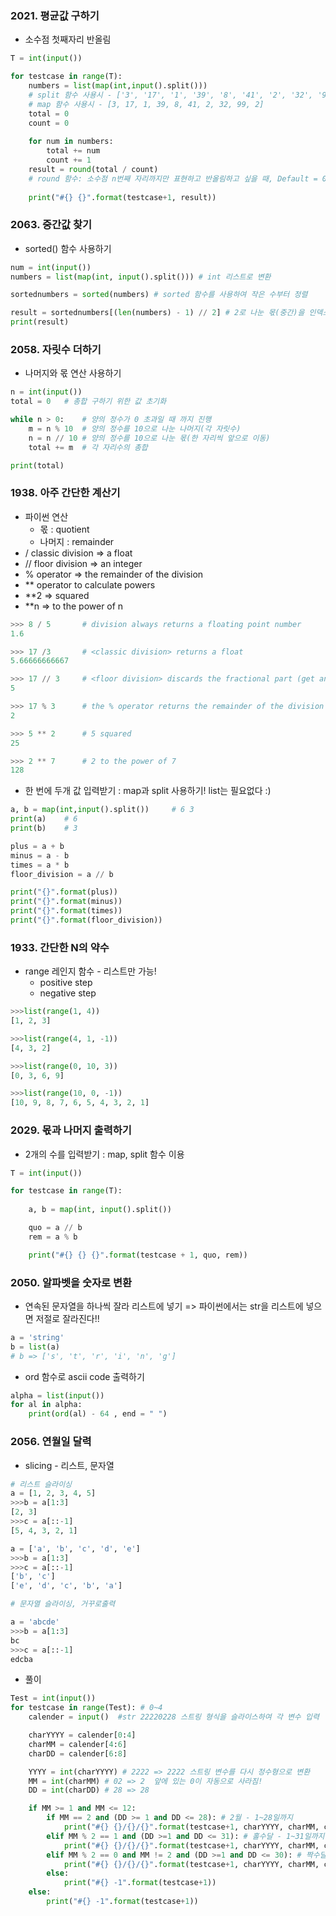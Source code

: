 ### 2021. 평균값 구하기

- 소수점 첫째자리 반올림

```python
T = int(input())

for testcase in range(T):
    numbers = list(map(int,input().split()))
    # split 함수 사용시 - ['3', '17', '1', '39', '8', '41', '2', '32', '99', '2']
    # map 함수 사용시 - [3, 17, 1, 39, 8, 41, 2, 32, 99, 2]
    total = 0
    count = 0
    
    for num in numbers:
        total += num
        count += 1
    result = round(total / count) 
    # round 함수: 소수점 n번째 자리까지만 표현하고 반올림하고 싶을 때, Default = 0, round(n, 0)
    
    print("#{} {}".format(testcase+1, result))
```



### 2063. 중간값 찾기

- sorted() 함수 사용하기

```python
num = int(input())
numbers = list(map(int, input().split())) # int 리스트로 변환

sortednumbers = sorted(numbers) # sorted 함수를 사용하여 작은 수부터 정렬

result = sortednumbers[(len(numbers) - 1) // 2] # 2로 나눈 몫(중간)을 인덱스로 가지는 리스트 요소를 반환 
print(result) 
```



### 2058. 자릿수 더하기

- 나머지와 몫 연산 사용하기

```python
n = int(input()) 
total = 0   # 총합 구하기 위한 값 초기화

while n > 0:    # 양의 정수가 0 초과일 때 까지 진행
    m = n % 10  # 양의 정수를 10으로 나눈 나머지(각 자릿수)
    n = n // 10 # 양의 정수를 10으로 나눈 몫(한 자리씩 앞으로 이동)
    total += m  # 각 자리수의 총합

print(total)
```



### 1938. 아주 간단한 계산기

- 파이썬 연산
  - 몫 : quotient 
  - 나머지 : remainder
- / classic division => a float
- // floor division => an integer
- % operator => the remainder of the division
- ** operator to calculate powers
- **2 => squared
- **n => to the power of n

```python
>>> 8 / 5		# division always returns a floating point number
1.6

>>> 17 /3		# <classic division> returns a float
5.66666666667

>>> 17 // 3		# <floor division> discards the fractional part (get an integer result)
5

>>> 17 % 3		# the % operator returns the remainder of the division
2

>>> 5 ** 2		# 5 squared
25

>>> 2 ** 7		# 2 to the power of 7
128
```

- 한 번에 두개 값 입력받기 : map과 split 사용하기! list는 필요없다 :)

```python
a, b = map(int,input().split())		# 6 3
print(a)	# 6
print(b)	# 3

plus = a + b
minus = a - b
times = a * b
floor_division = a // b

print("{}".format(plus))
print("{}".format(minus))
print("{}".format(times))
print("{}".format(floor_division))
```



### 1933. 간단한 N의 약수

- range 레인지 함수 - 리스트만 가능!
  - positive step
  - negative step

```python
>>>list(range(1, 4))
[1, 2, 3]

>>>list(range(4, 1, -1))
[4, 3, 2]

>>>list(range(0, 10, 3))
[0, 3, 6, 9]

>>>list(range(10, 0, -1))
[10, 9, 8, 7, 6, 5, 4, 3, 2, 1]
```



### 2029. 몫과 나머지 출력하기

- 2개의 수를 입력받기 : map, split 함수 이용

```python
T = int(input())

for testcase in range(T):
    
    a, b = map(int, input().split())

    quo = a // b
    rem = a % b

    print("#{} {} {}".format(testcase + 1, quo, rem))
```



### 2050. 알파벳을 숫자로 변환

- 연속된 문자열을 하나씩 잘라 리스트에 넣기 => 파이썬에서는 str을 리스트에 넣으면 저절로 잘라진다!!

```python 
a = 'string'
b = list(a)
# b => ['s', 't', 'r', 'i', 'n', 'g']
```

- ord 함수로 ascii code 출력하기

```python
alpha = list(input())
for al in alpha:
    print(ord(al) - 64 , end = " ")
```



### 2056. 연월일 달력

- slicing - 리스트, 문자열

```python
# 리스트 슬라이싱
a = [1, 2, 3, 4, 5]
>>>b = a[1:3]
[2, 3]
>>>c = a[::-1]
[5, 4, 3, 2, 1]

a = ['a', 'b', 'c', 'd', 'e']
>>>b = a[1:3]
>>>c = a[::-1]
['b', 'c']
['e', 'd', 'c', 'b', 'a']

# 문자열 슬라이싱, 거꾸로출력

a = 'abcde'
>>>b = a[1:3]
bc
>>>c = a[::-1]
edcba
```

- 풀이

```python
Test = int(input())
for testcase in range(Test): # 0~4
    calender = input()  #str 22220228 스트링 형식을 슬라이스하여 각 변수 입력

    charYYYY = calender[0:4]
    charMM = calender[4:6]
    charDD = calender[6:8]

    YYYY = int(charYYYY) # 2222 => 2222 스트링 변수를 다시 정수형으로 변환
    MM = int(charMM) # 02 => 2  앞에 있는 0이 자동으로 사라짐!
    DD = int(charDD) # 28 => 28

    if MM >= 1 and MM <= 12:
        if MM == 2 and (DD >= 1 and DD <= 28): # 2월 - 1~28일까지
            print("#{} {}/{}/{}".format(testcase+1, charYYYY, charMM, charDD))
        elif MM % 2 == 1 and (DD >=1 and DD <= 31): # 홀수달 - 1~31일까지
            print("#{} {}/{}/{}".format(testcase+1, charYYYY, charMM, charDD))
        elif MM % 2 == 0 and MM != 2 and (DD >=1 and DD <= 30): # 짝수달 - 1~30일까지 + 2월제외
            print("#{} {}/{}/{}".format(testcase+1, charYYYY, charMM, charDD))
        else:
            print("#{} -1".format(testcase+1))
    else:
        print("#{} -1".format(testcase+1))
```


